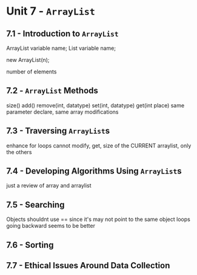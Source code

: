 # Unit 7 - `ArrayList`

## 7.1 - Introduction to `ArrayList`
ArrayList<DataType> variable name;
List<DataType> variable name;

new ArrayList<datatype>(n);

number of elements

## 7.2 - `ArrayList` Methods
size()
add()
remove(int, datatype)
set(int, datatype)
get(int place)
same parameter declare, same array modifications
## 7.3 - Traversing `ArrayList`s
enhance for loops cannot modify, get, size of the CURRENT arraylist, only the others
## 7.4 - Developing Algorithms Using `ArrayList`s
just a review of array and arraylist
## 7.5 - Searching
Objects shouldnt use == since it's may not point to the same object
loops going backward seems to be better
## 7.6 - Sorting

## 7.7 - Ethical Issues Around Data Collection

